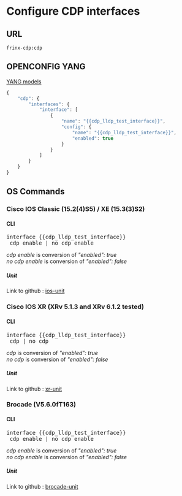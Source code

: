 # Configure CDP interfaces

## URL

```
frinx-cdp:cdp
```

## OPENCONFIG YANG

[YANG models](https://github.com/FRINXio/openconfig/tree/master/cdp/src/main/yang)

```javascript
{
    "cdp": {
        "interfaces": {
            "interface": [
                {
                    "name": "{{cdp_lldp_test_interface}}",
                    "config": {
                        "name": "{{cdp_lldp_test_interface}}",
                        "enabled": true
                    }
                }
            ]
        }
    }
}
```


## OS Commands

### Cisco IOS Classic (15.2(4)S5) / XE (15.3(3)S2)

#### CLI

<pre>
interface {{cdp_lldp_test_interface}}
 cdp enable | no cdp enable
</pre>

*cdp enable* is conversion of *"enabled": true*  
*no cdp enable* is conversion of *"enabled": false*

##### Unit

Link to github : [ios-unit](https://github.com/FRINXio/cli-units/tree/master/ios/cdp)

### Cisco IOS XR (XRv 5.1.3 and XRv 6.1.2 tested)

#### CLI

<pre>
interface {{cdp_lldp_test_interface}}
 cdp | no cdp
</pre>

*cdp* is conversion of *"enabled": true*  
*no cdp* is conversion of *"enabled": false*

##### Unit

Link to github : [xr-unit](https://github.com/FRINXio/unitopo-units/tree/master/xr-6-cdp-unit)

### Brocade (V5.6.0fT163)

#### CLI

<pre>
interface {{cdp_lldp_test_interface}}
 cdp enable | no cdp enable
</pre>

*cdp enable* is conversion of *"enabled": true*  
*no cdp enable* is conversion of *"enabled": false*

##### Unit

Link to github : [brocade-unit](https://github.com/FRINXio/cli-units/tree/master/brocade/cdp)
